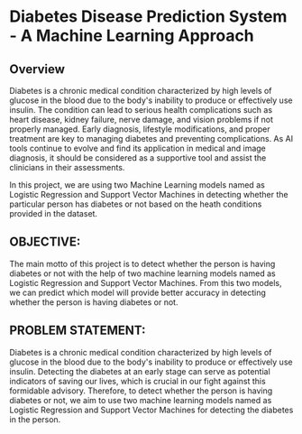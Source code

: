 # Diabetes Disease Prediction System - A Machine Learning Approach

## Overview
Diabetes is a chronic medical condition characterized by high levels of glucose in the blood due to the body's inability to produce or effectively use insulin. The condition can lead to serious health complications such as heart disease, kidney failure, nerve damage, and vision problems if not properly managed. Early diagnosis, lifestyle modifications, and proper treatment are key to managing diabetes and preventing complications. As AI tools continue to evolve  and find its application in medical and image diagnosis, it should be considered as a supportive tool and assist the clinicians in their assessments.


In this project,  we are using two Machine Learning models named as Logistic Regression and Support Vector Machines in detecting whether the particular person has diabetes or not based on the heath conditions provided in the dataset.

## OBJECTIVE:
The main motto of this project is to  detect whether the person is having diabetes or not with the help of two machine learning models named as Logistic Regression and Support Vector Machines. From this two models, we can predict which model will provide better accuracy in detecting whether the person is having diabetes or not.

## PROBLEM STATEMENT:
Diabetes is a chronic medical condition characterized by high levels of glucose in the blood due to the body's inability to produce or effectively use insulin. Detecting the diabetes at an early stage can serve as potential indicators of saving our lives, which is crucial in our fight against this formidable advisory. Therefore, to detect whether the person is having diabetes or not, we aim to use two machine learning models  named as Logistic Regression and Support Vector Machines for detecting the diabetes in the person.

